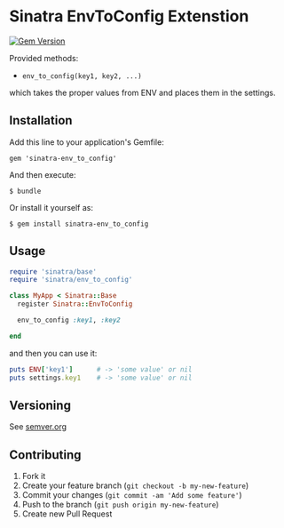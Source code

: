 # Sinatra EnvToConfig Extenstion

[![Gem Version](https://badge.fury.io/rb/sinatra-env_to_config.svg)](http://badge.fury.io/rb/sinatra-env_to_config)


Provided methods:
* `env_to_config(key1, key2, ...)`

which takes the proper values from ENV and places them in the settings.

## Installation

Add this line to your application's Gemfile:

    gem 'sinatra-env_to_config'

And then execute:

    $ bundle

Or install it yourself as:

    $ gem install sinatra-env_to_config

## Usage

```ruby
require 'sinatra/base'
require 'sinatra/env_to_config'

class MyApp < Sinatra::Base
  register Sinatra::EnvToConfig

  env_to_config :key1, :key2

end
```

and then you can use it:

```ruby
puts ENV['key1']      # -> 'some value' or nil
puts settings.key1    # -> 'some value' or nil
```

## Versioning

See [semver.org][semver]

## Contributing

1. Fork it
2. Create your feature branch (`git checkout -b my-new-feature`)
3. Commit your changes (`git commit -am 'Add some feature'`)
4. Push to the branch (`git push origin my-new-feature`)
5. Create new Pull Request

[semver]: http://semver.org/
